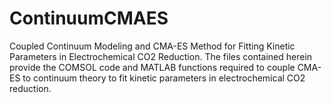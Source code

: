 # ContinuumCMAES
Coupled Continuum Modeling and CMA-ES Method for Fitting Kinetic Parameters in Electrochemical CO2 Reduction. The files contained herein provide the COMSOL code and MATLAB functions required to couple CMA-ES to continuum theory to fit kinetic parameters in electrochemical CO2 reduction.
